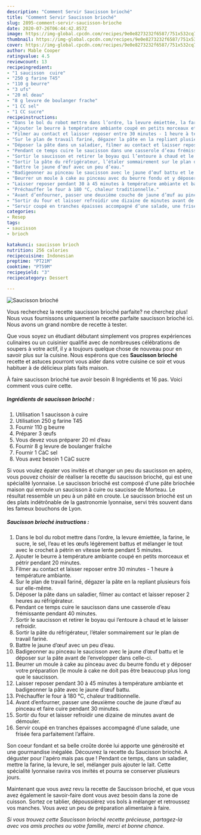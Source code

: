 ```yaml
---
description: "Comment Servir Saucisson brioché"
title: "Comment Servir Saucisson brioché"
slug: 2895-comment-servir-saucisson-brioche
date: 2020-07-26T06:44:42.857Z
image: https://img-global.cpcdn.com/recipes/9e0e8273232f6587/751x532cq70/saucisson-brioche-photo-principale-de-la-recette.jpg
thumbnail: https://img-global.cpcdn.com/recipes/9e0e8273232f6587/751x532cq70/saucisson-brioche-photo-principale-de-la-recette.jpg
cover: https://img-global.cpcdn.com/recipes/9e0e8273232f6587/751x532cq70/saucisson-brioche-photo-principale-de-la-recette.jpg
author: Mable Cooper
ratingvalue: 4.5
reviewcount: 13
recipeingredient:
- "1 saucisson  cuire"
- "250 g farine T45"
- "110 g beurre"
- "3 ufs"
- "20 ml deau"
- "8 g levure de boulanger frache"
- "1 CC sel"
- "1 CC sucre"
recipeinstructions:
- "Dans le bol du robot mettre dans l’ordre, la levure émiettée, la farine, le sucre, le sel, l’eau et les œufs légèrement battus et mélanger le tout avec le crochet à pétrin en vitesse lente pendant 5 minutes."
- "Ajouter le beurre à température ambiante coupé en petits morceaux et pétrir pendant 20 minutes."
- "Filmer au contact et laisser reposer entre 30 minutes - 1 heure à température ambiante."
- "Sur le plan de travail fariné, dégazer la pâte en la repliant plusieurs fois sur elle-même."
- "Déposer la pâte dans un saladier, filmer au contact et laisser reposer 2 heures au réfrigérateur."
- "Pendant ce temps cuire le saucisson dans une casserole d’eau frémissante pendant 40 minutes."
- "Sortir le saucisson et retirer le boyau qui l’entoure à chaud et le laisser refroidir."
- "Sortir la pâte du réfrigérateur, l’étaler sommairement sur le plan de travail fariné."
- "Battre le jaune d’œuf avec un peu d’eau."
- "Badigeonner au pinceau le saucisson avec le jaune d’œuf battu et le déposer sur la pâte avant de l’envelopper dans celle-ci."
- "Beurrer un moule à cake au pinceau avec du beurre fondu et y déposer votre préparation (le moule à cake ne doit pas être beaucoup plus long que le saucisson."
- "Laisser reposer pendant 30 à 45 minutes à température ambiante et badigeonner la pâte avec le jaune d’œuf battu."
- "Préchauffer le four à 180 °C, chaleur traditionnelle."
- "Avant d’enfourner, passer une deuxième couche de jaune d’œuf au pinceau et faire cuire pendant 30 minutes."
- "Sortir du four et laisser refroidir une dizaine de minutes avant de démouler."
- "Servir coupé en tranches épaisses accompagné d’une salade, une frisée fera parfaitement l’affaire."
categories:
- Resep
tags:
- saucisson
- brioch

katakunci: saucisson brioch 
nutrition: 256 calories
recipecuisine: Indonesian
preptime: "PT21M"
cooktime: "PT59M"
recipeyield: "3"
recipecategory: Dessert

---
```



![Saucisson brioché](https://img-global.cpcdn.com/recipes/9e0e8273232f6587/751x532cq70/saucisson-brioche-photo-principale-de-la-recette.jpg)

Vous recherchez la recette saucisson brioché parfaite? ne cherchez plus! Nous vous fournissons uniquement la recette parfaite saucisson brioché ici. Nous avons un grand nombre de recette à tester.

Que vous soyez un étudiant débutant simplement vos propres expériences culinaires ou un cuisinier qualifié avec de nombreuses célébrations de soupers à votre actif, il y a toujours quelque chose de nouveau pour en savoir plus sur la cuisine. Nous espérons que ces <strong> Saucisson brioché </strong> recette et astuces pourront vous aider dans votre cuisine ce soir et vous habituer à de délicieux plats faits maison.

<!--inarticleads1-->

À faire saucisson brioché tue avoir besoin 8 Ingrédients et 16 pas. Voici comment vous cuire cette.

##### Ingrédients de saucisson brioché :

1. Utilisation 1 saucisson à cuire
1. Utilisation 250 g farine T45
1. Fournir 110 g beurre
1. Préparer 3 œufs
1. Vous devez vous préparer 20 ml d’eau
1. Fournir 8 g levure de boulanger fraîche
1. Fournir 1 CàC sel
1. Vous avez besoin 1 CàC sucre


Si vous voulez épater vos invités et changer un peu du saucisson en apéro, vous pouvez choisir de réaliser la recette du saucisson brioché, qui est une spécialité lyonnaise. Le saucisson brioché est composé d&#39;une pâte briochée maison qui enroule un saucisson à cuire ou saucisse de Morteau. Le résultat ressemble un peu à un pâté en croute. Le saucisson brioché est un des plats indétrônable de la gastronomie lyonnaise, servi très souvent dans les fameux bouchons de Lyon. 

<!--inarticleads2-->

##### Saucisson brioché instructions :

1. Dans le bol du robot mettre dans l’ordre, la levure émiettée, la farine, le sucre, le sel, l’eau et les œufs légèrement battus et mélanger le tout avec le crochet à pétrin en vitesse lente pendant 5 minutes.
1. Ajouter le beurre à température ambiante coupé en petits morceaux et pétrir pendant 20 minutes.
1. Filmer au contact et laisser reposer entre 30 minutes - 1 heure à température ambiante.
1. Sur le plan de travail fariné, dégazer la pâte en la repliant plusieurs fois sur elle-même.
1. Déposer la pâte dans un saladier, filmer au contact et laisser reposer 2 heures au réfrigérateur.
1. Pendant ce temps cuire le saucisson dans une casserole d’eau frémissante pendant 40 minutes.
1. Sortir le saucisson et retirer le boyau qui l’entoure à chaud et le laisser refroidir.
1. Sortir la pâte du réfrigérateur, l’étaler sommairement sur le plan de travail fariné.
1. Battre le jaune d’œuf avec un peu d’eau.
1. Badigeonner au pinceau le saucisson avec le jaune d’œuf battu et le déposer sur la pâte avant de l’envelopper dans celle-ci.
1. Beurrer un moule à cake au pinceau avec du beurre fondu et y déposer votre préparation (le moule à cake ne doit pas être beaucoup plus long que le saucisson.
1. Laisser reposer pendant 30 à 45 minutes à température ambiante et badigeonner la pâte avec le jaune d’œuf battu.
1. Préchauffer le four à 180 °C, chaleur traditionnelle.
1. Avant d’enfourner, passer une deuxième couche de jaune d’œuf au pinceau et faire cuire pendant 30 minutes.
1. Sortir du four et laisser refroidir une dizaine de minutes avant de démouler.
1. Servir coupé en tranches épaisses accompagné d’une salade, une frisée fera parfaitement l’affaire.


Son coeur fondant et sa belle croûte dorée lui apporte une générosité et une gourmandise inégalée. Découvrez la recette du Saucisson brioché. A déguster pour l&#39;apéro mais pas que ! Pendant ce temps, dans un saladier, mettre la farine, la levure, le sel, mélanger puis ajouter le lait. Cette spécialité lyonnaise ravira vos invités et pourra se conserver plusieurs jours. 

<!--inarticleads1-->

<p>
Maintenant que vous avez revu la recette de Saucisson brioché, et que vous avez également le savoir-faire dont vous avez besoin dans la zone de cuisson. Sortez ce tablier, dépoussiérez vos bols à mélanger et retroussez vos manches. Vous avez un peu de préparation alimentaire à faire.
</p>

<p>
<i>Si vous trouvez cette Saucisson brioché recette précieuse, partagez-la avec vos amis proches ou votre famille, merci et bonne chance.</i>
</p>
